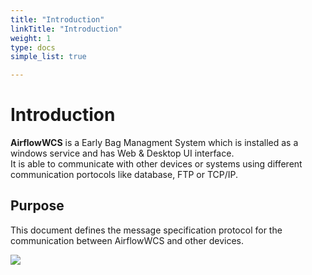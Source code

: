 ```yaml
---
title: "Introduction"
linkTitle: "Introduction"
weight: 1
type: docs
simple_list: true

---
```


# Introduction

**AirflowWCS** is a Early Bag Managment System which is installed as a windows service and has Web & Desktop UI interface.
<br/>
It is able to communicate with other devices or systems using different communication portocols like database, FTP or TCP/IP. 
<!--
Following is the recommandation when TCP/IP is choosen as communication portocols:

 - PLC - AirflowWCS is the TCP server, and the PLC are TCP Clients (Byte ordering also can be configured to be big-endian or little-endian as per native format of the PLC).
 - SAC - AirflowWCS is the TCP client and the SAC is TCP server.
 - SmartFlow - AirflowWCS is the TCP server and the SmartFlow is TCP client.
- SCADA - AirflowWCS is the TCP Server, and the SCADA are TCP Clients. -->  

## Purpose

This document defines the message specification protocol for the communication between AirflowWCS and other devices.

![](/images/TechnicalGuides/Intro1.png)

<!--
## Standard

All software produced for the project will confirm to the Daifuku coding and design standards. These documents are located in the company SharePoint system.
-->